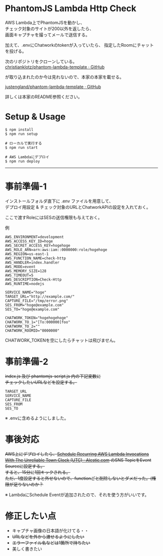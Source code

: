 # PhantomJS Lambda Http Check
AWS Lambda上でPhantomJSを動かし、  
チェック対象のサイトが200以外を返したら、  
画面キャプチャを撮ってメールで送信する。

加えて、.envにChatworkのtokenが入っていたら、
指定したRoomにチャットを投げる。

次のリポジトリをクローンしている。  
[christianklotz/phantom-lambda-template · GitHub](https://github.com/christianklotz/phantom-lambda-template)

が取り込まれたのか今は見れないので、本家の本家を載せる。

[justengland/phantom-lambda-template · GitHub](https://github.com/justengland/phantom-lambda-template)

詳しくは本家のREADME参照ください。


# Setup & Usage

```
$ npm install
$ npm run setup

# ローカルで実行する
$ npm run start

# AWS Lambdaにデプロイ
$ npm run deploy
```

---

# 事前準備-1
インストールフォルダ直下に .env ファイルを用意して、  
デプロイ用設定 & チェック対象のURLとChatworkAPIの設定を入れておく。

ここで渡すRoleにはSESの送信権限も与えておく。

例
```
AWS_ENVIRONMENT=development
AWS_ACCESS_KEY_ID=hoge
AWS_SECRET_ACCESS_KEY=hogehoge
AWS_ROLE_ARN=arn:aws:iam::0000000:role/hogehoge
AWS_REGION=us-east-1
AWS_FUNCTION_NAME=check-http
AWS_HANDLER=index.handler
AWS_MODE=event
AWS_MEMORY_SIZE=128
AWS_TIMEOUT=5
AWS_DESCRIPTION=Check-Http
AWS_RUNTIME=nodejs

SERVICE_NAME="hoge"
TARGET_URL="http://example.com/"
CAPTURE_FILE="/tmp/error.png"
SES_FROM="hoge@example.com"
SES_TO="hoge@example.com"

CHATWORK_TOKEN="hogehogehoge"
CHATWORK_TO_1="[To:000000]foo"
CHATWORK_TO_2=""
CHATWORK_ROOMID="0000000"

```

CHATWORK_TOKENを空にしたらチャットは飛びません。


# 事前準備-2
~~index.js 及び phantomjs-script.js 内の下記変数に~~  
~~チェックしたいURLなどを設定する。~~  

```
TARGET_URL
SERVICE_NAME
CAPTURE_FILE
SES_FROM
SES_TO
```

※ .envに含めるようにしました。


# 事後対応
~~AWS上にデプロイしたら、[Schedule Recurring AWS Lambda Invocations With The Unreliable Town Clock (UTC) · Alestic.com](https://alestic.com/2015/05/aws-lambda-recurring-schedule/) のSNS TopicをEvent Sourceに設定する。~~  
~~すると、15分に1回キックされる。~~  
~~ただ、1度設定すると外せないので、functionごと削除しないとダメだった。(権限が足りないのか？~~

※ LambdaにSchedule Eventが追加されたので、それを使う方がいいです。


# 修正したい点
- キャプチャ画像の日本語が化けてる・・
- ~~URLなどを外から渡せるようにしたい~~
- ~~エラーファイル名などは1箇所で持ちたい~~
- 美しく書きたい
